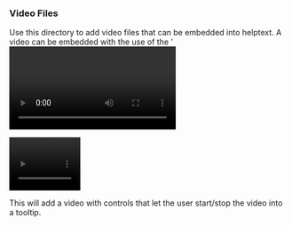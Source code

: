 ### Video Files

Use this directory to add video files that can be embedded into helptext.
A video can be embedded with the use of the '<video> tag like such:

<video src="assets/videos/1280.mp4" width="128" height="96" controls></video>

This will add a video with controls that let the user start/stop the video into a tooltip.